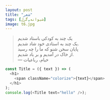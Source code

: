 ```yaml
---
layout: post
title: "شعر"
tags: [شیوانه,گرل]
image: t6.jpg
---
```


> یک چند به کودکی باستاد شدیم  
> یک چند به استادی خود شاد شدیم.  
> پایان سخن شنو که ما را چه رسید  
> از خاک در آمدیم و بر باد شدیم.  
> — خیام، رباعیات

``` js
const Title = ({ text }) => (
  <h1>
    <span className="colorize">{text}</span>
  </h1>
);
console.log(<Title text="hello" />);
```